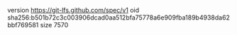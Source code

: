 version https://git-lfs.github.com/spec/v1
oid sha256:b501b72c3c003906dcad0aa512bfa75778a6e909fba189b4938da62bbf769581
size 7570
